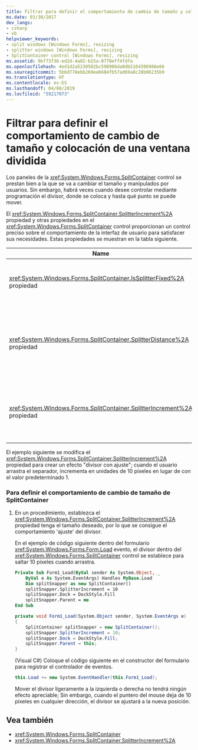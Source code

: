 ```yaml
---
title: Filtrar para definir el comportamiento de cambio de tamaño y colocación de una ventana dividida
ms.date: 03/30/2017
dev_langs:
- csharp
- vb
helpviewer_keywords:
- split windows [Windows Forms], resizing
- splitter windows [Windows Forms], resizing
- SplitContainer control [Windows Forms], resizing
ms.assetid: 9bf73f36-ed2d-4a02-b15a-0770eff4fdfa
ms.openlocfilehash: 4ed1d2a5230502bc598906da0db5164396986e66
ms.sourcegitcommit: 5b6d778ebb269ee6684fb57ad69a8c28b06235b9
ms.translationtype: HT
ms.contentlocale: es-ES
ms.lasthandoff: 04/08/2019
ms.locfileid: "59217073"
---
```

# <a name="how-to-define-resize-and-positioning-behavior-in-a-split-window"></a>Filtrar para definir el comportamiento de cambio de tamaño y colocación de una ventana dividida
Los paneles de la <xref:System.Windows.Forms.SplitContainer> control se prestan bien a la que se va a cambiar el tamaño y manipulados por usuarios. Sin embargo, habrá veces cuando desee controlar mediante programación el divisor, donde se coloca y hasta qué punto se puede mover.  
  
 El <xref:System.Windows.Forms.SplitContainer.SplitterIncrement%2A> propiedad y otras propiedades en el <xref:System.Windows.Forms.SplitContainer> control proporcionan un control preciso sobre el comportamiento de la interfaz de usuario para satisfacer sus necesidades. Estas propiedades se muestran en la tabla siguiente.  
  
|Name|Descripción|  
|----------|-----------------|  
|<xref:System.Windows.Forms.SplitContainer.IsSplitterFixed%2A> propiedad|Determina si el divisor es móvil mediante el teclado o mouse.|  
|<xref:System.Windows.Forms.SplitContainer.SplitterDistance%2A> propiedad|Determina la distancia en píxeles desde el borde izquierdo o superior a la barra de división movible.|  
|<xref:System.Windows.Forms.SplitContainer.SplitterIncrement%2A> propiedad|Determina la distancia mínima en píxeles, que el usuario puede mover el divisor.|  
  
 El ejemplo siguiente se modifica el <xref:System.Windows.Forms.SplitContainer.SplitterIncrement%2A> propiedad para crear un efecto "divisor con ajuste"; cuando el usuario arrastra el separador, incrementa en unidades de 10 píxeles en lugar de con el valor predeterminado 1.  
  
### <a name="to-define-splitcontainer-resize-behavior"></a>Para definir el comportamiento de cambio de tamaño de SplitContainer  
  
1.  En un procedimiento, establezca el <xref:System.Windows.Forms.SplitContainer.SplitterIncrement%2A> propiedad tenga el tamaño deseado, por lo que se consigue el comportamiento 'ajuste' del divisor.  
  
     En el ejemplo de código siguiente dentro del formulario <xref:System.Windows.Forms.Form.Load> evento, el divisor dentro del <xref:System.Windows.Forms.SplitContainer> control se establece para saltar 10 píxeles cuando arrastra.  
  
    ```vb  
    Private Sub Form1_Load(ByVal sender As System.Object, _  
        ByVal e As System.EventArgs) Handles MyBase.Load  
        Dim splitSnapper as new SplitContainer()  
        splitSnapper.SplitterIncrement = 10  
        splitSnapper.Dock = DockStyle.Fill  
        splitSnapper.Parent = me  
    End Sub  
    ```  
  
    ```csharp  
    private void Form1_Load(System.Object sender, System.EventArgs e)  
    {  
        SplitContainer splitSnapper = new SplitContainer();  
        splitSnapper.SplitterIncrement = 10;  
        splitSnapper.Dock = DockStyle.Fill;  
        splitSnapper.Parent = this;  
    }  
    ```  
  
     (Visual C#) Coloque el código siguiente en el constructor del formulario para registrar el controlador de eventos.  
  
    ```csharp  
    this.Load += new System.EventHandler(this.Form1_Load);  
    ```  
  
     Mover el divisor ligeramente a la izquierda o derecha no tendrá ningún efecto apreciable; Sin embargo, cuando el puntero del mouse deja de 10 píxeles en cualquier dirección, el divisor se ajustará a la nueva posición.  
  
## <a name="see-also"></a>Vea también

- <xref:System.Windows.Forms.SplitContainer>
- <xref:System.Windows.Forms.SplitContainer.SplitterIncrement%2A>
